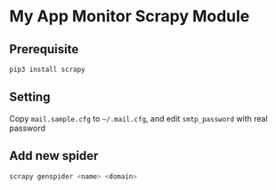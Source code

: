 # My App Monitor Scrapy Module

## Prerequisite

```sh
pip3 install scrapy
```

## Setting

Copy `mail.sample.cfg` to `~/.mail.cfg`, and edit `smtp_password` with real password

## Add new spider

```sh
scrapy genspider <name> <domain>
```

